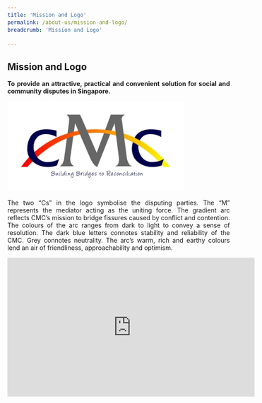 ```yaml
---
title: 'Mission and Logo'
permalink: /about-us/mission-and-logo/
breadcrumb: 'Mission and Logo'

---
```



## Mission and Logo

<p style="text-align: justify"><b>To provide an attractive, practical and convenient solution for social and community disputes in Singapore.</b></p>

<div class="image"><img src="/images/1544581758019.jpg" title="Mission and Logo" alt="Mission and Logo" style="width: 400px"></div>

<p style="text-align: justify">The two “Cs” in the logo symbolise the disputing parties. The “M” represents the mediator acting as the uniting force. The gradient arc reflects CMC’s mission to bridge fissures caused by conflict and contention. The colours of the arc ranges from dark to light to convey a sense of resolution. The dark blue letters connotes stability and reliability of the CMC. Grey connotes neutrality. The arc’s warm, rich and earthy colours lend an air of friendliness, approachability and optimism.</p>

<div class="bp-youtube" style="text-align: justify">
  <iframe width="560" height="315" src="https://www.youtube.com/embed/2K9yrnyQDp4?rel=0" frameborder="0" allow="accelerometer; autoplay; encrypted-media; gyroscope; picture-in-picture" title="CMC New Logo" alt="CMC New Logo" allowfullscreen></iframe>
</div>